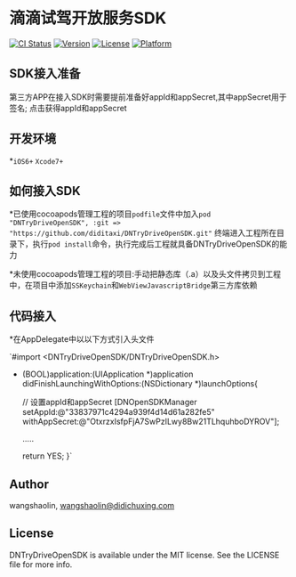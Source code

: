 # 滴滴试驾开放服务SDK

[![CI Status](http://img.shields.io/travis/wangshaolin/DNTryDriveOpenSDK.svg?style=flat)](https://travis-ci.org/wangshaolin/DNTryDriveOpenSDK)
[![Version](https://img.shields.io/cocoapods/v/DNTryDriveOpenSDK.svg?style=flat)](http://cocoapods.org/pods/DNTryDriveOpenSDK)
[![License](https://img.shields.io/cocoapods/l/DNTryDriveOpenSDK.svg?style=flat)](http://cocoapods.org/pods/DNTryDriveOpenSDK)
[![Platform](https://img.shields.io/cocoapods/p/DNTryDriveOpenSDK.svg?style=flat)](http://cocoapods.org/pods/DNTryDriveOpenSDK)

## SDK接入准备

第三方APP在接入SDK时需要提前准备好appId和appSecret,其中appSecret用于签名;
<a id="点击获得appId和appSecret"></a>点击获得appId和appSecret

## 开发环境

*`iOS6+` `Xcode7+`

## 如何接入SDK
*已使用cocoapods管理工程的项目`podfile`文件中加入`pod "DNTryDriveOpenSDK", :git => "https://github.com/diditaxi/DNTryDriveOpenSDK.git"`
 终端进入工程所在目录下，执行`pod install`命令，执行完成后工程就具备DNTryDriveOpenSDK的能力

*未使用cocoapods管理工程的项目:手动把静态库（.a）以及头文件拷贝到工程中，在项目中添加`SSKeychain`和`WebViewJavascriptBridge`第三方库依赖

## 代码接入
*在AppDelegate中以以下方式引入头文件

`#import <DNTryDriveOpenSDK/DNTryDriveOpenSDK.h>
- (BOOL)application:(UIApplication *)application didFinishLaunchingWithOptions:(NSDictionary *)launchOptions{
    
    // 设置appId和appSecret
    [DNOpenSDKManager setAppId:@"33837971c4294a939f4d14d61a282fe5" withAppSecret:@"OtxrzxIsfpFjA7SwPzILwy8Bw21TLhquhboDYROV"];
    
    .....
    
    return YES;
}`

## Author

wangshaolin, wangshaolin@didichuxing.com

## License

DNTryDriveOpenSDK is available under the MIT license. See the LICENSE file for more info.
